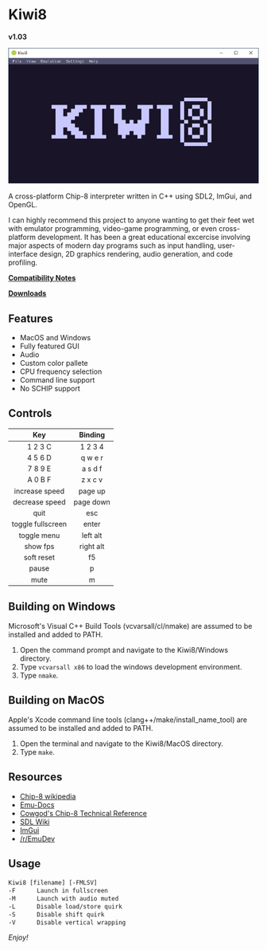 # Kiwi8
**v1.03**

![boot](/images/screenshots/boot.png)

A cross-platform Chip-8 interpreter written 
in C++ using SDL2, ImGui, and OpenGL.

I can highly recommend this project to anyone 
wanting to get their feet wet with emulator 
programming, video-game programming, or even 
cross-platform development. It has been a great 
educational excercise involving major aspects 
of modern day programs such as input handling, 
user-interface design, 2D graphics rendering, 
audio generation, and code profiling.

**[Compatibility Notes](https://github.com/tomdaley92/Kiwi8/issues/9)**

**[Downloads](https://github.com/tomdaley92/Kiwi8/releases)**

## Features
 - MacOS and Windows
 - Fully featured GUI
 - Audio
 - Custom color pallete
 - CPU frequency selection
 - Command line support
 - No SCHIP support

## Controls
| Key              | Binding          |
|:----------------:|:----------------:|
|1 2 3 C           |1 2 3 4           |
|4 5 6 D           |q w e r           |
|7 8 9 E           |a s d f           |
|A 0 B F           |z x c v           |
|increase speed    |page up           |
|decrease speed    |page down         |
|quit              |esc               |
|toggle fullscreen |enter             |
|toggle menu       |left alt          |
|show fps          |right alt         |
|soft reset        |f5                |
|pause             |p                 |
|mute              |m                 |

## Building on Windows
Microsoft's Visual C++ Build Tools 
(vcvarsall/cl/nmake) are assumed to be 
installed and added to PATH.
1) Open the command prompt and navigate 
   to the Kiwi8/Windows directory.
2) Type `vcvarsall x86` to load the 
   windows development environment.
3) Type `nmake`.

## Building on MacOS
Apple's Xcode command line tools 
(clang++/make/install_name_tool) 
are assumed to be installed and 
added to PATH.
1) Open the terminal and navigate 
   to the Kiwi8/MacOS directory.
2) Type `make`.

## Resources
* [Chip-8 wikipedia](https://en.wikipedia.org/wiki/CHIP-8)
* [Emu-Docs](https://github.com/Emu-Docs/Emu-Docs)
* [Cowgod's Chip-8 Technical Reference](http://devernay.free.fr/hacks/chip8/C8TECH10.HTM)
* [SDL Wiki](https://wiki.libsdl.org/)
* [ImGui](https://github.com/ocornut/imgui)
* [/r/EmuDev](https://www.reddit.com/r/EmuDev/)

## Usage
    Kiwi8 [filename] [-FMLSV]
    -F      Launch in fullscreen
    -M      Launch with audio muted
    -L      Disable load/store quirk
    -S      Disable shift quirk
    -V      Disable vertical wrapping

_Enjoy!_
